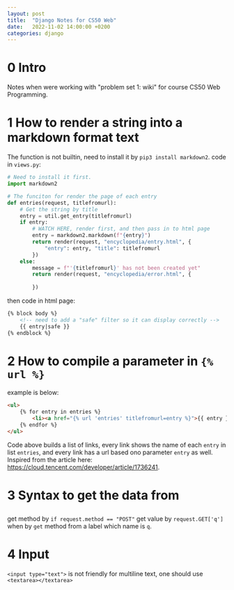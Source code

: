 ```yaml
---
layout: post
title:  "Django Notes for CS50 Web"
date:   2022-11-02 14:00:00 +0200
categories: django
---
```


# 0 Intro
Notes when were working with "problem set 1: wiki" for course CS50 Web Programming.


# 1 How to render a string into a markdown format text
The function is not builtin, need to install it by `pip3 install markdown2`.
code in `views.py`:

```python
# Need to install it first.
import markdown2

# The funciton for render the page of each entry
def entries(request, titlefromurl):
    # Get the string by title 
    entry = util.get_entry(titlefromurl)
    if entry:
        # WATCH HERE, render first, and then pass in to html page
        entry = markdown2.markdown(f"{entry}")
        return render(request, "encyclopedia/entry.html", {
            "entry": entry, "title": titlefromurl
        })
    else:
        message = f"'{titlefromurl}' has not been created yet"
        return render(request, "encyclopedia/error.html", {
            
        })
```

then code in html page:

```html
{% block body %}
    <!-- need to add a "safe" filter so it can display correctly -->
    {{ entry|safe }}
{% endblock %}
```


# 2 How to compile a parameter in `{% url %}`
example is below:

```html
<ul>
    {% for entry in entries %}
        <li><a href="{% url 'entries' titlefromurl=entry %}">{{ entry }}</a></li>
    {% endfor %}
</ul>
```

Code above builds a list of links, every link shows the name of each `entry` in list `entries`, and every link has a url based ono parameter `entry` as well.
Inspired from the article here: https://cloud.tencent.com/developer/article/1736241.


# 3 Syntax to get the data from <form>
get method by `if request.method == "POST"`
get value by `request.GET['q']` when by `get` method from a label which name is `q`.


# 4 Input
`<input type="text">` is not friendly for multiline text, one should use `<textarea></textarea>`
